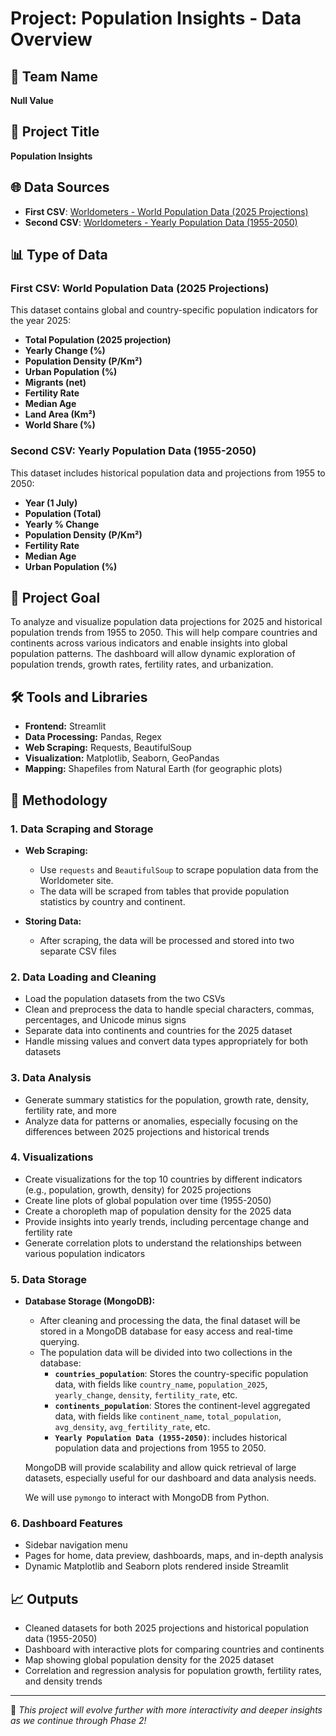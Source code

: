 
# Project: Population Insights - Data Overview

## 👥 Team Name
**Null Value**

## 📌 Project Title
**Population Insights**

## 🌐 Data Sources
- **First CSV**: [Worldometers - World Population Data (2025 Projections)](https://www.worldometers.info/world-population)
- **Second CSV**: [Worldometers - Yearly Population Data (1955-2050)](https://www.worldometers.info/world-population/population-by-year)

## 📊 Type of Data

### **First CSV: World Population Data (2025 Projections)**
This dataset contains global and country-specific population indicators for the year 2025:
- **Total Population (2025 projection)**
- **Yearly Change (%)**
- **Population Density (P/Km²)**
- **Urban Population (%)**
- **Migrants (net)**
- **Fertility Rate**
- **Median Age**
- **Land Area (Km²)**
- **World Share (%)**

### **Second CSV: Yearly Population Data (1955-2050)**
This dataset includes historical population data and projections from 1955 to 2050:
- **Year (1 July)**
- **Population (Total)**
- **Yearly % Change**
- **Population Density (P/Km²)**
- **Fertility Rate**
- **Median Age**
- **Urban Population (%)**

## 🎯 Project Goal
To analyze and visualize population data projections for 2025 and historical population trends from 1955 to 2050. This will help compare countries and continents across various indicators and enable insights into global population patterns. The dashboard will allow dynamic exploration of population trends, growth rates, fertility rates, and urbanization.

## 🛠️ Tools and Libraries
- **Frontend:** Streamlit
- **Data Processing:** Pandas, Regex
- **Web Scraping:** Requests, BeautifulSoup
- **Visualization:** Matplotlib, Seaborn, GeoPandas
- **Mapping:** Shapefiles from Natural Earth (for geographic plots)

## 🧪 Methodology
### 1. Data Scraping and Storage
- **Web Scraping:** 
    - Use `requests` and `BeautifulSoup` to scrape population data from the Worldometer site.
    - The data will be scraped from tables that provide population statistics by country and continent.
    
- **Storing Data:**
    - After scraping, the data will be processed and stored into two separate CSV files

### 2. Data Loading and Cleaning
- Load the population datasets from the two CSVs
- Clean and preprocess the data to handle special characters, commas, percentages, and Unicode minus signs
- Separate data into continents and countries for the 2025 dataset
- Handle missing values and convert data types appropriately for both datasets

### 3. Data Analysis
- Generate summary statistics for the population, growth rate, density, fertility rate, and more
- Analyze data for patterns or anomalies, especially focusing on the differences between 2025 projections and historical trends

### 4. Visualizations
- Create visualizations for the top 10 countries by different indicators (e.g., population, growth, density) for 2025 projections
- Create line plots of global population over time (1955-2050)
- Create a choropleth map of population density for the 2025 data
- Provide insights into yearly trends, including percentage change and fertility rate
- Generate correlation plots to understand the relationships between various population indicators

### 5. Data Storage
- **Database Storage (MongoDB):**
    - After cleaning and processing the data, the final dataset will be stored in a MongoDB database for easy access and real-time querying.
    - The population data will be divided into two collections in the database:
      - **`countries_population`**: Stores the country-specific population data, with fields like `country_name`, `population_2025`, `yearly_change`, `density`, `fertility_rate`, etc.
      - **`continents_population`**: Stores the continent-level aggregated data, with fields like `continent_name`, `total_population`, `avg_density`, `avg_fertility_rate`, etc.
      - **`Yearly Population Data (1955-2050)`**: includes historical population data and projections from 1955 to 2050.
    
    MongoDB will provide scalability and allow quick retrieval of large datasets, especially useful for our dashboard and data analysis needs.
    
    We will use `pymongo` to interact with MongoDB from Python.
    
### 6. Dashboard Features
- Sidebar navigation menu
- Pages for home, data preview, dashboards, maps, and in-depth analysis
- Dynamic Matplotlib and Seaborn plots rendered inside Streamlit

## 📈 Outputs
- Cleaned datasets for both 2025 projections and historical population data (1955-2050)
- Dashboard with interactive plots for comparing countries and continents
- Map showing global population density for the 2025 dataset
- Correlation and regression analysis for population growth, fertility rates, and density trends

---

🚀 _This project will evolve further with more interactivity and deeper insights as we continue through Phase 2!_
